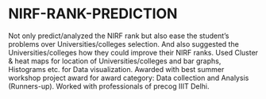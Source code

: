 # NIRF-RANK-PREDICTION

Not only predict/analyzed the NIRF rank but also ease the student’s problems over Universities/colleges selection. And also suggested the Universities/colleges how they could improve their NIRF ranks. 
Used Cluster & heat maps for location of Universities/colleges and bar graphs, Histograms etc. for Data visualization.
Awarded with best summer workshop project award for award category: Data collection and Analysis (Runners-up).
Worked with professionals of precog IIIT Delhi.
